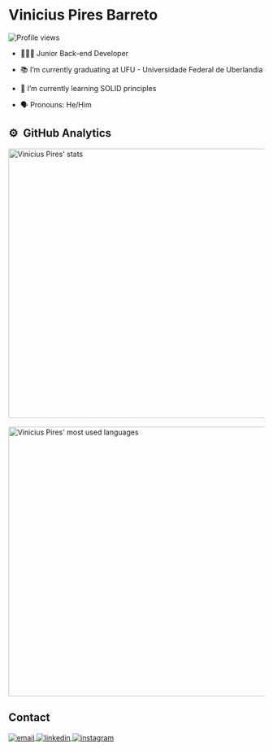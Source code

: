 <h1 align="left">Vinicius Pires Barreto</h1>
<p align="left"> <img src="https://komarev.com/ghpvc/?username=ViniciusPiresB&color=blue" alt="Profile views" /> </p>

- 👨🏾‍💻 Junior Back-end Developer

- 📚 I’m currently graduating at UFU - Universidade Federal de Uberlandia

- 🌱 I’m currently learning SOLID principles

- 🗣️ Pronouns: He/Him

## ⚙️ &nbsp;GitHub Analytics

<p align="left">
<img width="530em" src="https://github-readme-stats.vercel.app/api?username=ViniciusPiresB&show_icons=true&theme=dark" alt="Vinicius Pires' stats"/>
<br><br>
<img width="530em" src="https://github-readme-stats.vercel.app/api/top-langs/?username=ViniciusPiresB&layout=compact&theme=dark" alt="Vinicius Pires' most used languages"/>
</p>

## Contact

<a href="mailto:viniciuspbarreto1@gmail.com" target="_blank">
 <img align="center" src="https://img.shields.io/badge/-viniciuspbarreto1@gmail.com-05122A?style=flat&logo=gmail" alt="email"/>
</a>
<a href="https://www.linkedin.com/in/vinicius-pires-barreto-916383208/" target="_blank">
  <img align="center" src="https://img.shields.io/badge/-Vinicius Pires Barreto-05122A?style=flat&logo=linkedin" alt="linkedin"/>
</a>
<a href="https://www.instagram.com/vinipiresb" target="_blank">
 <img align="center" src="https://img.shields.io/badge/-Vinicius Pires Barreto-05122A?style=flat&logo=instagram" alt="instagram"/>
</a>
</p>
